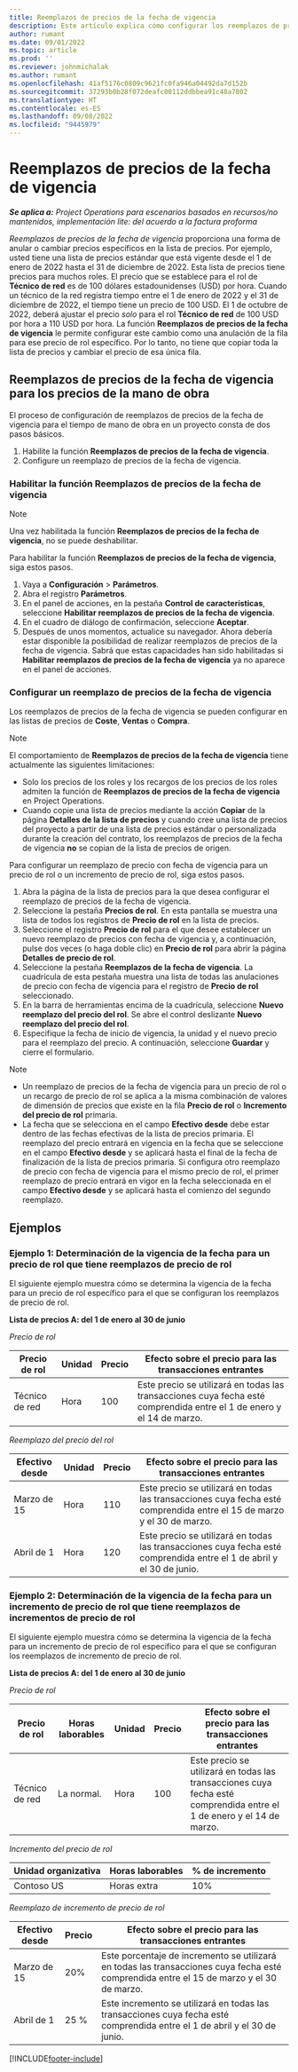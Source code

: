 ```yaml
---
title: Reemplazos de precios de la fecha de vigencia
description: Este artículo explica cómo configurar los reemplazos de precios para precios específicos en la lista de precios.
author: rumant
ms.date: 09/01/2022
ms.topic: article
ms.prod: ''
ms.reviewer: johnmichalak
ms.author: rumant
ms.openlocfilehash: 41af5176c0809c9621fc0fa946a04492da7d152b
ms.sourcegitcommit: 37293b0b28f072deafc00112ddbbea91c48a7802
ms.translationtype: HT
ms.contentlocale: es-ES
ms.lasthandoff: 09/08/2022
ms.locfileid: "9445979"
---
```

# <a name="date-effective-price-overrides"></a>Reemplazos de precios de la fecha de vigencia 

_**Se aplica a:** Project Operations para escenarios basados en recursos/no mantenidos, implementación lite: del acuerdo a la factura proforma_

*Reemplazos de precios de la fecha de vigencia* proporciona una forma de anular o cambiar precios específicos en la lista de precios. Por ejemplo, usted tiene una lista de precios estándar que está vigente desde el 1 de enero de 2022 hasta el 31 de diciembre de 2022. Esta lista de precios tiene precios para muchos roles. El precio que se establece para el rol de **Técnico de red** es de 100 dólares estadounidenses (USD) por hora. Cuando un técnico de la red registra tiempo entre el 1 de enero de 2022 y el 31 de diciembre de 2022, el tiempo tiene un precio de 100 USD. El 1 de octubre de 2022, deberá ajustar el precio *solo* para el rol **Técnico de red** de 100 USD por hora a 110 USD por hora. La función **Reemplazos de precios de la fecha de vigencia** le permite configurar este cambio como una anulación de la fila para ese precio de rol específico. Por lo tanto, no tiene que copiar toda la lista de precios y cambiar el precio de esa única fila.

## <a name="date-effective-price-overrides-for-labor-pricing"></a>Reemplazos de precios de la fecha de vigencia para los precios de la mano de obra

El proceso de configuración de reemplazos de precios de la fecha de vigencia para el tiempo de mano de obra en un proyecto consta de dos pasos básicos.

1. Habilite la función **Reemplazos de precios de la fecha de vigencia**.
1. Configure un reemplazo de precios de la fecha de vigencia.

### <a name="enable-the-date-effective-price-overrides-feature"></a>Habilitar la función Reemplazos de precios de la fecha de vigencia

> [!NOTE]
> Una vez habilitada la función **Reemplazos de precios de la fecha de vigencia**, no se puede deshabilitar.

Para habilitar la función **Reemplazos de precios de la fecha de vigencia**, siga estos pasos.

1. Vaya a **Configuración** \> **Parámetros**.
1. Abra el registro **Parámetros**.
1. En el panel de acciones, en la pestaña **Control de características**, seleccione **Habilitar reemplazos de precios de la fecha de vigencia**.
1. En el cuadro de diálogo de confirmación, seleccione **Aceptar**.
1. Después de unos momentos, actualice su navegador. Ahora debería estar disponible la posibilidad de realizar reemplazos de precios de la fecha de vigencia. Sabrá que estas capacidades han sido habilitadas si **Habilitar reemplazos de precios de la fecha de vigencia** ya no aparece en el panel de acciones.

### <a name="set-up-a-date-effective-price-override"></a>Configurar un reemplazo de precios de la fecha de vigencia

Los reemplazos de precios de la fecha de vigencia se pueden configurar en las listas de precios de **Coste**, **Ventas** o **Compra**.

> [!NOTE]
>El comportamiento de **Reemplazos de precios de la fecha de vigencia** tiene actualmente las siguientes limitaciones:
>
> - Solo los precios de los roles y los recargos de los precios de los roles admiten la función de **Reemplazos de precios de la fecha de vigencia** en Project Operations.
> - Cuando copie una lista de precios mediante la acción **Copiar** de la página **Detalles de la lista de precios** y cuando cree una lista de precios del proyecto a partir de una lista de precios estándar o personalizada durante la creación del contrato, los reemplazos de precios de la fecha de vigencia **no** se copian de la lista de precios de origen.

Para configurar un reemplazo de precio con fecha de vigencia para un precio de rol o un incremento de precio de rol, siga estos pasos.

1. Abra la página de la lista de precios para la que desea configurar el reemplazo de precios de la fecha de vigencia.
1. Seleccione la pestaña **Precios de rol**. En esta pantalla se muestra una lista de todos los registros de **Precio de rol** en la lista de precios.
1. Seleccione el registro **Precio de rol** para el que desee establecer un nuevo reemplazo de precios con fecha de vigencia y, a continuación, pulse dos veces (o haga doble clic) en **Precio de rol** para abrir la página **Detalles de precio de rol**.
1. Seleccione la pestaña **Reemplazos de la fecha de vigencia**. La cuadrícula de esta pestaña muestra una lista de todas las anulaciones de precio con fecha de vigencia para el registro de **Precio de rol** seleccionado.
1. En la barra de herramientas encima de la cuadrícula, seleccione **Nuevo reemplazo del precio del rol**. Se abre el control deslizante **Nuevo reemplazo del precio del rol**.
1. Especifique la fecha de inicio de vigencia, la unidad y el nuevo precio para el reemplazo del precio. A continuación, seleccione **Guardar** y cierre el formulario.

> [!NOTE]
> - Un reemplazo de precios de la fecha de vigencia para un precio de rol o un recargo de precio de rol se aplica a la misma combinación de valores de dimensión de precios que existe en la fila **Precio de rol** o **Incremento del precio de rol** primaria.
> - La fecha que se selecciona en el campo **Efectivo desde** debe estar dentro de las fechas efectivas de la lista de precios primaria. El reemplazo del precio entrará en vigencia en la fecha que se seleccione en el campo **Efectivo desde** y se aplicará hasta el final de la fecha de finalización de la lista de precios primaria. Si configura otro reemplazo de precio con fecha de vigencia para el mismo precio de rol, el primer reemplazo de precio entrará en vigor en la fecha seleccionada en el campo **Efectivo desde** y se aplicará hasta el comienzo del segundo reemplazo.

## <a name="examples"></a>Ejemplos

### <a name="example-1-determining-date-effectivity-for-a-role-price-that-has-role-price-overrides"></a>Ejemplo 1: Determinación de la vigencia de la fecha para un precio de rol que tiene reemplazos de precio de rol

El siguiente ejemplo muestra cómo se determina la vigencia de la fecha para un precio de rol específico para el que se configuran los reemplazos de precio de rol.

**Lista de precios A: del 1 de enero al 30 de junio**

*Precio de rol*

| Precio de rol | Unidad | Precio | Efecto sobre el precio para las transacciones entrantes |
|---|---|---|---|
| Técnico de red | Hora | 100 | Este precio se utilizará en todas las transacciones cuya fecha esté comprendida entre el 1 de enero y el 14 de marzo. |

*Reemplazo del precio del rol*

| Efectivo desde | Unidad | Precio | Efecto sobre el precio para las transacciones entrantes |
|---|---|---|---|
| Marzo de 15 | Hora | 110 | Este precio se utilizará en todas las transacciones cuya fecha esté comprendida entre el 15 de marzo y el 30 de marzo. |
| Abril de 1 | Hora | 120 | Este precio se utilizará en todas las transacciones cuya fecha esté comprendida entre el 1 de abril y el 30 de junio. |

### <a name="example-2-determining-date-effectivity-for-a-role-price-markup-that-has-role-price-markup-overrides"></a>Ejemplo 2: Determinación de la vigencia de la fecha para un incremento de precio de rol que tiene reemplazos de incrementos de precio de rol

El siguiente ejemplo muestra cómo se determina la vigencia de la fecha para un incremento de precio de rol específico para el que se configuran los reemplazos de incremento de precio de rol.

**Lista de precios A: del 1 de enero al 30 de junio**

*Precio de rol*

| Precio de rol | Horas laborables | Unidad | Precio | Efecto sobre el precio para las transacciones entrantes |
|---|---|---|---|---|
| Técnico de red | La normal. | Hora | 100 | Este precio se utilizará en todas las transacciones cuya fecha esté comprendida entre el 1 de enero y el 14 de marzo. |

*Incremento del precio de rol*

| Unidad organizativa | Horas laborables | % de incremento |
|---|---|---|
| Contoso US | Horas extra | 10% |

*Reemplazo de incremento de precio de rol*

| Efectivo desde | Precio | Efecto sobre el precio para las transacciones entrantes |
|---|---|---|
| Marzo de 15 | 20% | Este porcentaje de incremento se utilizará en todas las transacciones cuya fecha esté comprendida entre el 15 de marzo y el 30 de marzo. |
| Abril de 1 | 25 % | Este incremento se utilizará en todas las transacciones cuya fecha esté comprendida entre el 1 de abril y el 30 de junio. |

[!INCLUDE[footer-include](../includes/footer-banner.md)]
